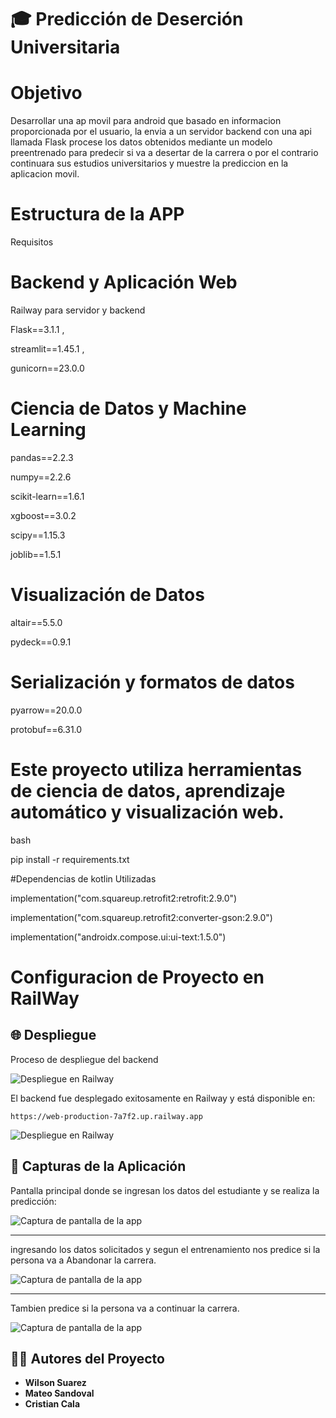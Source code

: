 # 🎓 Predicción de Deserción Universitaria

# Objetivo
Desarrollar una ap movil para android que basado en informacion proporcionada por el usuario, la envia a un servidor backend con una api llamada Flask
procese los datos obtenidos mediante un modelo preentrenado para predecir si va a desertar de la carrera o por el contrario continuara sus estudios universitarios y muestre 
la prediccion en la aplicacion movil.







# Estructura de la APP
Requisitos

# Backend y Aplicación Web

Railway para servidor y backend

Flask==3.1.1 ,

streamlit==1.45.1 ,

gunicorn==23.0.0  

# Ciencia de Datos y Machine Learning
pandas==2.2.3

numpy==2.2.6

scikit-learn==1.6.1

xgboost==3.0.2

scipy==1.15.3

joblib==1.5.1

# Visualización de Datos
altair==5.5.0

pydeck==0.9.1

# Serialización y formatos de datos
pyarrow==20.0.0

protobuf==6.31.0


# Este proyecto utiliza herramientas de ciencia de datos, aprendizaje automático y visualización web. 

bash

pip install -r requirements.txt



#Dependencias de kotlin Utilizadas

implementation("com.squareup.retrofit2:retrofit:2.9.0")

implementation("com.squareup.retrofit2:converter-gson:2.9.0")

implementation("androidx.compose.ui:ui-text:1.5.0")

# Configuracion de Proyecto en RailWay

## 🌐 Despliegue

Proceso de despliegue del backend

![Despliegue en Railway](https://github.com/amgito1648/clase-inteligencia-artificial/raw/main/Capturas/Railway.png) 

El backend fue desplegado exitosamente en Railway y está disponible en:

`https://web-production-7a7f2.up.railway.app`

![Despliegue en Railway](https://github.com/amgito1648/clase-inteligencia-artificial/raw/main/Capturas/proyecto_ia_railway.png) 



## 📱 Capturas de la Aplicación

Pantalla principal donde se ingresan los datos del estudiante y se realiza la predicción:

![Captura de pantalla de la app](https://github.com/amgito1648/clase-inteligencia-artificial/raw/main/Capturas/predict0.jpeg)



---

ingresando los datos solicitados  y segun el entrenamiento nos predice si la persona va a Abandonar la carrera.

![Captura de pantalla de la app](https://github.com/amgito1648/clase-inteligencia-artificial/raw/main/Capturas/predict2.jpeg)


---
 Tambien  predice si la persona va a continuar la carrera.

![Captura de pantalla de la app](https://github.com/amgito1648/clase-inteligencia-artificial/raw/main/Capturas/predict3.jpeg)




## 👨‍💻 Autores del Proyecto

- **Wilson Suarez**
- **Mateo Sandoval**
- **Cristian Cala**




